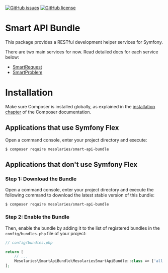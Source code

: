 
[![GitHub issues](https://img.shields.io/github/issues/mesolaries/SmartApiBundle)](https://github.com/mesolaries/SmartApiBundle/issues)
[![GitHub license](https://img.shields.io/github/license/mesolaries/SmartApiBundle)](https://github.com/mesolaries/SmartApiBundle/blob/main/LICENSE)

Smart API Bundle
============
This package provides a RESTful development helper services for Symfony. 

There are two main services for now. Read detailed docs for each service below:
- [SmartRequest](Request/README.md)
- [SmartProblem](Problem/README.md) 

Installation
============

Make sure Composer is installed globally, as explained in the
[installation chapter](https://getcomposer.org/doc/00-intro.md)
of the Composer documentation.

Applications that use Symfony Flex
----------------------------------

Open a command console, enter your project directory and execute:

```console
$ composer require mesolaries/smart-api-bundle
```

Applications that don't use Symfony Flex
----------------------------------------

### Step 1: Download the Bundle

Open a command console, enter your project directory and execute the
following command to download the latest stable version of this bundle:

```console
$ composer require mesolaries/smart-api-bundle
```

### Step 2: Enable the Bundle

Then, enable the bundle by adding it to the list of registered bundles
in the `config/bundles.php` file of your project:

```php
// config/bundles.php

return [
    // ...
    Mesolaries\SmartApiBundle\MesolariesSmartApiBundle::class => ['all' => true],
];
```